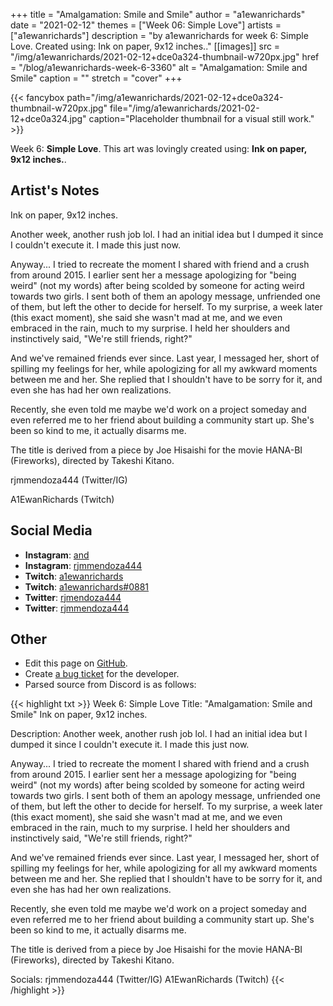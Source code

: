 +++
title =       "Amalgamation: Smile and Smile"
author =      "a1ewanrichards"
date =        "2021-02-12"
themes =      ["Week 06: Simple Love"]
artists =     ["a1ewanrichards"]
description = "by a1ewanrichards for week 6: Simple Love. Created using: Ink on paper, 9x12 inches.."
[[images]]
      src = "/img/a1ewanrichards/2021-02-12+dce0a324-thumbnail-w720px.jpg"
      href = "/blog/a1ewanrichards-week-6-3360"
      alt = "Amalgamation: Smile and Smile"
      caption = ""
      stretch = "cover"
+++

{{< fancybox path="/img/a1ewanrichards/2021-02-12+dce0a324-thumbnail-w720px.jpg" file="/img/a1ewanrichards/2021-02-12+dce0a324.jpg" caption="Placeholder thumbnail for a visual still work." >}}


Week 6: **Simple Love**. This art was lovingly created using: **Ink on paper, 9x12 inches.**.

## Artist's Notes

Ink on paper, 9x12 inches.

Another week, another rush job lol. I had an initial idea but I dumped it since I couldn't execute it. I made this just now.

Anyway... I tried to recreate the moment I shared with friend and a crush from around 2015. I earlier sent her a message apologizing for "being weird" (not my words) after being scolded by someone for acting weird towards two girls. I sent both of them an apology message, unfriended one of them, but left the other to decide for herself. To my surprise, a week later (this exact moment), she said she wasn't mad at me, and we even embraced in the rain, much to my surprise. I held her shoulders and instinctively said, "We're still friends, right?"

And we've remained friends ever since. Last year, I messaged her, short of spilling my feelings for her, while apologizing for all my awkward moments between me and her. She replied that I shouldn't have to be sorry for it, and even she has had her own realizations.

Recently, she even told me maybe we'd work on a project someday and even referred me to her friend about building a community start up. She's been so kind to me, it actually disarms me.

The title is derived from a piece by Joe Hisaishi for the movie HANA-BI (Fireworks), directed by Takeshi Kitano.

rjmmendoza444 (Twitter/IG)

A1EwanRichards (Twitch)

## Social Media

- **Instagram**: <a href='https://instagram.com/and' target='_blank'>and</a>
- **Instagram**: <a href='https://instagram.com/rjmmendoza444' target='_blank'>rjmmendoza444</a>
- **Twitch**: <a href='https://twitch.tv/a1ewanrichards' target='_blank'>a1ewanrichards</a>
- **Twitch**: <a href='https://twitch.tv/a1ewanrichards#0881' target='_blank'>a1ewanrichards#0881</a>
- **Twitter**: <a href='https://twitter.com/rjmendoza444' target='_blank'>rjmendoza444</a>
- **Twitter**: <a href='https://twitter.com/rjmmendoza444' target='_blank'>rjmmendoza444</a>

## Other

- Edit this page on [GitHub](https://github.com/teaminkling/web-refresh/edit/main/content/blog/a1ewanrichards-week-6-3360.md).
- Create [a bug ticket](https://github.com/teaminkling/web-refresh/issues/new?assignees=&labels=bug&template=problem-report.md&title=) for the developer.
- Parsed source from Discord is as follows:

{{< highlight txt >}}
Week 6: Simple Love
Title: "Amalgamation: Smile and Smile"
Ink on paper, 9x12 inches.

Description: Another week, another rush job lol. I had an initial idea but I dumped it since I couldn't execute it. I made this just now.

Anyway... I tried to recreate the moment I shared with friend and a crush from around 2015. I earlier sent her a message apologizing for "being weird" (not my words) after being scolded by someone for acting weird towards two girls. I sent both of them an apology message, unfriended one of them, but left the other to decide for herself. To my surprise, a week later (this exact moment), she said she wasn't mad at me, and we even embraced in the rain, much to my surprise. I held her shoulders and instinctively said, "We're still friends, right?"

And we've remained friends ever since. Last year, I messaged her, short of spilling my feelings for her, while apologizing for all my awkward moments between me and her. She replied that I shouldn't have to be sorry for it, and even she has had her own realizations.

Recently, she even told me maybe we'd work on a project someday and even referred me to her friend about building a community start up. She's been so kind to me, it actually disarms me.

The title is derived from a piece by Joe Hisaishi for the movie HANA-BI (Fireworks), directed by Takeshi Kitano.

Socials: rjmmendoza444 (Twitter/IG)
A1EwanRichards (Twitch)
{{< /highlight >}}